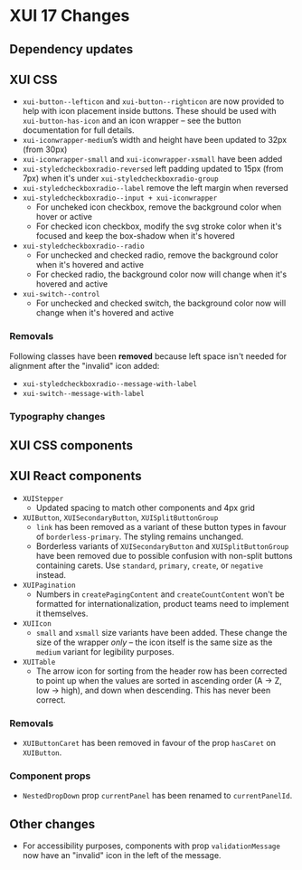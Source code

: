 # XUI 17 Changes

## Dependency updates

## XUI CSS

- `xui-button--lefticon` and `xui-button--righticon` are now provided to help with icon placement inside buttons. These should be used with `xui-button-has-icon` and an icon wrapper – see the button documentation for full details.
- `xui-iconwrapper-medium`’s width and height have been updated to 32px (from 30px)
- `xui-iconwrapper-small` and `xui-iconwrapper-xsmall` have been added
- `xui-styledcheckboxradio-reversed` left padding updated to 15px (from 7px) when it's under `xui-styledcheckboxradio-group`
- `xui-styledcheckboxradio--label` remove the left margin when reversed
- `xui-styledcheckboxradio--input + xui-iconwrapper`
  - For uncheked icon checkbox, remove the background color when hover or active
  - For checked icon checkbox, modify the svg stroke color when it's focused and keep the box-shadow when it's hovered
- `xui-styledcheckboxradio--radio`
  - For unchecked and checked radio, remove the background color when it's hovered and active
  - For checked radio, the background color now will change when it's hovered and active
- `xui-switch--control`
  - For unchecked and checked switch, the background color now will change when it's hovered and active

### Removals

Following classes have been **removed** because left space isn't needed for alignment after the "invalid" icon added:

- `xui-styledcheckboxradio--message-with-label`
- `xui-switch--message-with-label`

### Typography changes

## XUI CSS components

## XUI React components

- `XUIStepper`
  - Updated spacing to match other components and 4px grid
- `XUIButton`, `XUISecondaryButton`, `XUISplitButtonGroup`
  - `link` has been removed as a variant of these button types in favour of `borderless-primary`. The styling remains unchanged.
  - Borderless variants of `XUISecondaryButton` and `XUISplitButtonGroup` have been removed due to possible confusion with non-split buttons containing carets. Use `standard`, `primary`, `create`, or `negative` instead.
- `XUIPagination`
  - Numbers in `createPagingContent` and `createCountContent` won't be formatted for internationalization, product teams need to implement it themselves.
- `XUIIcon`
  - `small` and `xsmall` size variants have been added. These change the size of the wrapper _only_ – the icon itself is the same size as the `medium` variant for legibility purposes.
- `XUITable`
  - The arrow icon for sorting from the header row has been corrected to point up when the values are sorted in ascending order (A -> Z, low -> high), and down when descending. This has never been correct.

### Removals

- `XUIButtonCaret` has been removed in favour of the prop `hasCaret` on `XUIButton`.

### Component props

- `NestedDropDown` prop `currentPanel` has been renamed to `currentPanelId`.

## Other changes

- For accessibility purposes, components with prop `validationMessage` now have an "invalid" icon in the left of the message.
